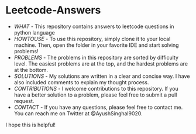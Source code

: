 # Leetcode-Answers
* $WHAT$ - This repository contains answers to leetcode questions in python language 
* $HOW TO USE$ - To use this repository, simply clone it to your local machine. Then, open the folder in your favorite IDE and start solving problems!
* $PROBLEMS$ - The problems in this repository are sorted by difficulty level. The easiest problems are at the top, and the hardest problems are at the bottom.
* $SOLUTIONS$ - My solutions are written in a clear and concise way. I have also included comments to explain my thought process.
* $CONTRIBUTIONS$ - I welcome contributions to this repository. If you have a better solution to a problem, please feel free to submit a pull request.
* $CONTACT$ - If you have any questions, please feel free to contact me. You can reach me on Twitter at @AyushSinghal9020.

I hope this is helpful!

